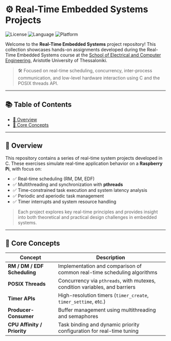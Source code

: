 # ⚙️ Real-Time Embedded Systems Projects

![License](https://img.shields.io/badge/license-MIT-green.svg)
![Language](https://img.shields.io/badge/language-C-blue.svg)
![Platform](https://img.shields.io/badge/platform-Raspberry%20Pi-lightgrey.svg)

Welcome to the **Real-Time Embedded Systems** project repository! This collection showcases hands-on assignments developed during the Real-Time Embedded Systems course at the [School of Electrical and Computer Engineering](https://ece.auth.gr/), Aristotle University of Thessaloniki.

> 🛠️ Focused on real-time scheduling, concurrency, inter-process communication, and low-level hardware interaction using C and the POSIX threads API.

---

## 📚 Table of Contents

- [🚀 Overview](#-overview)
- [🧠 Core Concepts](#-core-concepts)

---

## 🚀 Overview

This repository contains a series of real-time system projects developed in C. These exercises simulate real-time application behavior on a **Raspberry Pi**, with focus on:

- ✅ Real-time scheduling (RM, DM, EDF)
- ✅ Multithreading and synchronization with **pthreads**
- ✅ Time-constrained task execution and system latency analysis
- ✅ Periodic and aperiodic task management
- ✅ Timer interrupts and system resource handling

> Each project explores key real-time principles and provides insight into both theoretical and practical design challenges in embedded systems.

---

## 🧠 Core Concepts

| Concept                     | Description                                                                 |
|----------------------------|-----------------------------------------------------------------------------|
| **RM / DM / EDF Scheduling** | Implementation and comparison of common real-time scheduling algorithms   |
| **POSIX Threads**           | Concurrency via `pthreads`, with mutexes, condition variables, and barriers |
| **Timer APIs**              | High-resolution timers (`timer_create`, `timer_settime`, etc.)            |
| **Producer-Consumer**       | Buffer management using multithreading and semaphores                     |
| **CPU Affinity / Priority** | Task binding and dynamic priority configuration for real-time tuning       |
